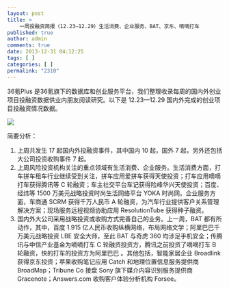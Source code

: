 ```yaml
---
layout: post
title: >
    一周投融资简报（12.23—12.29）生活消费、企业服务、BAT、京东、嘀嘀打车
published: true
author: admin
comments: true
date: 2013-12-31 04:12:25
tags: [ ]
categories: [ ]
permalink: "2310"
---
```

36氪Plus 是36氪旗下的数据库和创业服务平台，我们整理收录每周的国内外创业项目投融资数据供业内朋友阅读研究。以下是 12.23—12.29 国内外完成的创业项目投融资情况数据。

![][1]

简要分析：

  1. 上周共发生 17 起国内外投融资事件，其中国内 10 起，国外 7 起，另外还包括大公司投资收购事件 7 起。
  2. 上周风险投资机构关注的重点领域有生活消费、企业服务。生活消费方面，打车拼车租车行业继续受到关注，拼车应用爱拼车获得天使投资；打车应用嘀嘀打车获得腾讯等 C 轮融资；车主社交平台车记获得险峰华兴天使投资；百度、经纬等 1500 万美元战略投资时尚生活网络平台 YOKA 时尚网。企业服务方面，车商通 SCRM 获得千万人民币 A 轮融资，为汽车行业提供客户关系管理解决方案；现场服务远程视频协助应用 ResolutionTube 获得种子融资。
  3. 国内外大公司采用战略投资或收购方式完善自己的业务。上一周，BAT 都有所动作，其中，百度 1.915 亿人民币收购纵横网络，布局网络文学；阿里巴巴千万美元战略投资 LBE 安全大师，至此 BAT 与奇虎 360 均涉足手机安全；传腾讯与中信产业基金为嘀嘀打车 C 轮融资投资方，腾讯之前投资了嘀嘀打车 B 轮融资，快的打车的投资方为阿里巴巴 。其他包括，智能家居企业 Broadlink 获得京东投资；苹果收购笔记应用 Catch 和地理位置信息服务提供商 BroadMap；Tribune Co 接盘 Sony 旗下媒介内容识别服务提供商 Gracenote；Answers.com 收购客户体验分析机构 Forsee。

 [1]: http://yongz.com/yz/wp-content/uploads/2014/04/d397b5a9294d81c433740c72641cface.jpg